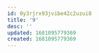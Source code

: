```yaml
---
id: 0y3rjrx93jvibe42c2uzui8
title: '9'
desc: ''
updated: 1681095779369
created: 1681095779369
---
```

